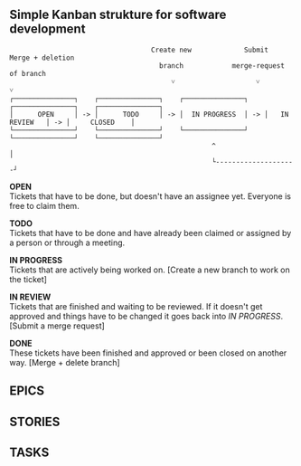## Simple Kanban strukture for software development
```
                                   Create new             Submit          Merge + deletion
                                     branch            merge-request          of branch
                                        ˅                    ˅                    ˅
┌───────────────┐    ┌───────────────┐    ┌───────────────┐    ┌───────────────┐    ┌───────────────┐
│      OPEN     │ -> │      TODO     │ -> │  IN PROGRESS  │ -> │   IN REVIEW   │ -> │     CLOSED    │
└───────────────┘    └───────────────┘    └───────────────┘    └───────────────┘    └───────────────┘
                                                  ^                    │
                                                  └--------------------┘
```

**OPEN** \
Tickets that have to be done, but doesn't have an assignee yet. Everyone is free to claim them.

**TODO** \
Tickets that have to be done and have already been claimed or assigned by a person or through a meeting.

**IN PROGRESS** \
Tickets that are actively being worked on. [Create a new branch to work on the ticket]

**IN REVIEW** \
Tickets that are finished and waiting to be reviewed. If it doesn't get approved and things have to be changed it goes back into *IN PROGRESS*. [Submit a merge request]

**DONE** \
These tickets have been finished and approved or been closed on another way. [Merge + delete branch]

## EPICS
## STORIES
## TASKS
